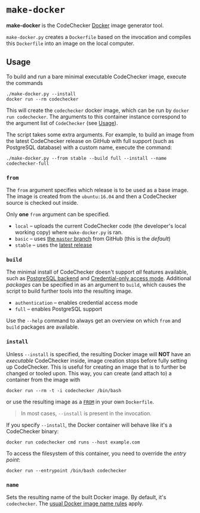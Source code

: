 `make-docker`
=============

**make-docker** is the CodeChecker [Docker](http://docker.com) image generator
tool.

`make-docker.py` creates a `Dockerfile` based on the invocation and 
compiles this `Dockerfile` into an image on the local computer.


Usage
-----

To build and run a bare minimal executable CodeChecker image, execute
the commands

    ./make-docker.py --install
    docker run --rm codechecker

This will create the `codechecker` docker image, which can be run by `docker
run codechecker`. The arguments to this container instance correspond to the
argument list of `CodeChecker` (see [Usage](/docs/usage.md)).

The script takes some extra arguments. For example, to build an image from the
latest CodeChecker release on GitHub with full support (such as PostgreSQL
database) with a custom name, execute the command: 

    ./make-docker.py --from stable --build full --install --name codechecker-full

### `from`

The `from` argument specifies which release is to be used as a base image.
The image is created from the `ubuntu:16.04` and then a CodeChecker source
is checked out inside.

Only **one** `from` argument can be specified.

  * `local` &ndash; uploads the current CodeChecker code (the developer's
    local working copy) where `make-docker.py` is ran.
  * `basic` &ndash; uses [the `master`
     branch](http://github.com/Ericsson/codechecker) from GitHub (this is
     the _default_)
  * `stable` &ndash; uses the [latest
    release](https://github.com/Ericsson/codechecker/releases/latest)

### `build`

The minimal install of CodeChecker doesn't support _all_ features available,
such as [PostgreSQL backend](/docs/postgresql_setup.md) and [Credential-only
access mode](/docs/authentication.md). Additional _packages_ can be specified in as an
argument to `build`, which causes the script to build further tools into the
resulting image.

  * `authentication` &ndash; enables credential access mode
  * `full` &ndash; enables PostgreSQL support

Use the `--help` command to always get an overview on which `from` and `build`
packages are available.

### `install`

Unless `--install` is specified, the resulting Docker image will **NOT** have
an _executable_ CodeChecker inside, image creation stops before fully setting
up CodeChecker. This is useful for creating an image that is to further be
changed or tooled upon. This way, you can create (and attach to) a container
from the image with

    docker run --rm -t -i codechecker /bin/bash

or use the resulting image as a
[`FROM`](https://docs.docker.com/engine/reference/builder/#/from) in your
own `Dockerfile`.

> In most cases, `--install` is present in the invocation.

If you specify `--install`, the Docker container will behave like it's a
CodeChecker binary:

    docker run codechecker cmd runs --host example.com

To access the filesystem of this container, you need to override the _entry 
point_:

    docker run --entrypoint /bin/bash codechecker

### `name`

Sets the resulting name of the built Docker image. By default, it's
`codechecker`. The [usual Docker image name
rules](https://docs.docker.com/engine/reference/commandline/build/) apply.
